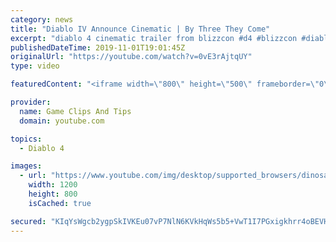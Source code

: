 ```yaml
---
category: news
title: "Diablo IV Announce Cinematic | By Three They Come"
excerpt: "diablo 4 cinematic trailer from blizzcon #d4 #blizzcon #diablo."
publishedDateTime: 2019-11-01T19:01:45Z
originalUrl: "https://youtube.com/watch?v=0vE3rAjtqUY"
type: video

featuredContent: "<iframe width=\"800\" height=\"500\" frameborder=\"0\" src=\"https://www.youtube.com/embed/0vE3rAjtqUY\" allow=\"accelerometer; autoplay; encrypted-media; gyroscope; picture-in-picture\" allowfullscreen></iframe>"

provider:
  name: Game Clips And Tips
  domain: youtube.com

topics:
  - Diablo 4

images:
  - url: "https://www.youtube.com/img/desktop/supported_browsers/dinosaur.png"
    width: 1200
    height: 800
    isCached: true

secured: "KIqYsWgcb2ygpSkIVKEu07vP7NlN6KVkHqWs5b5+VwT1I7PGxigkhrr4oBEVHLNwogk/wH5+0/+9TrBHMszJ0elqO8Jkij7PJFqkRGZ3HZKq8kWpaIpOWe8af4fakFy8eZK7ikkOakCPX7bqyR3J4BTVkx4xF/pVbexYd7GVzbnUgObuoRZEEUJiTSXQ4XDi+pmneq963H9zRRZ/CLoRWYZQnNyJtsCvnLy1agF+7zlz9bMUiQI9dDCcKUJ5G2vDWT9obYeUN8u+HY257wAczf9V+uapd/YRH/86Bgg36N1kXlork2VOfgjRr2x8/HqK8i18lv8JCKN37dPpIc+f2cPzeR14yXNFPLsFrqG7QPh3BRuVP5w/vBNDhh0+HIkDWvI1BrW2z/Qojgj76xN2kw==;4dsVspaRO0oLhOr7pj1/UQ=="
---
```


